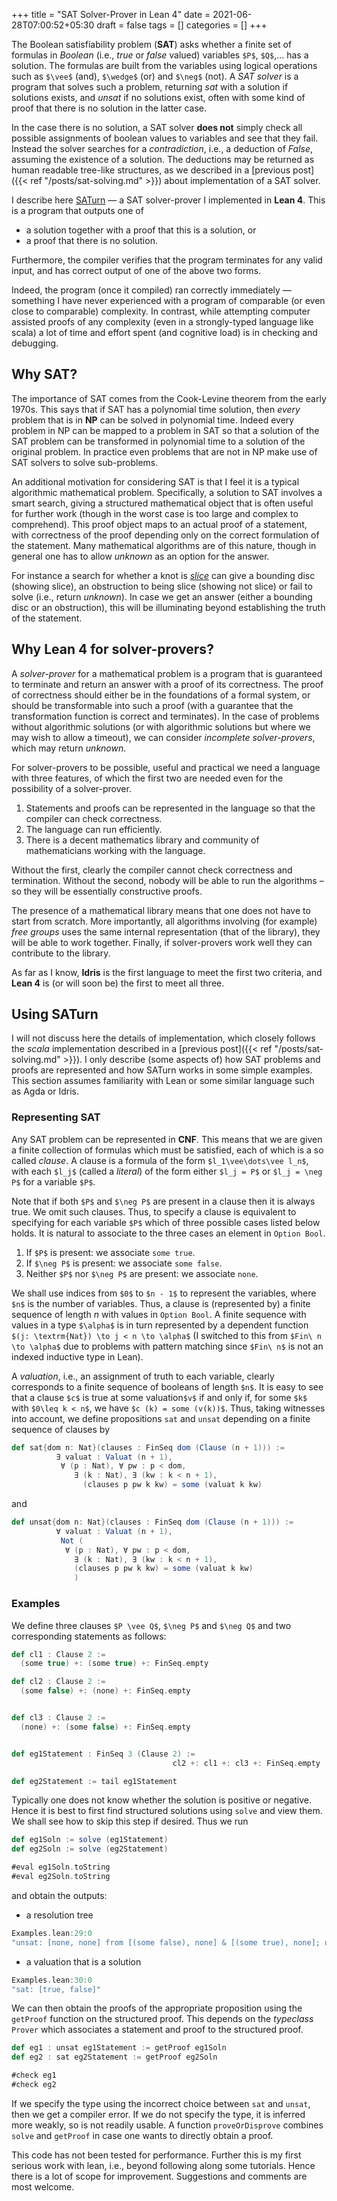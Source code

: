 +++
title = "SAT Solver-Prover in Lean 4"
date = 2021-06-28T07:00:52+05:30
draft = false
tags = []
categories = []
+++

The Boolean satisfiability problem (__SAT__) asks whether a finite set of formulas in _Boolean_ (i.e., _true_ or _false_ valued) variables `$P$`, `$Q$`,... has a solution. The formulas are built from the variables using logical operations such as `$\vee$` (and), `$\wedge$` (or) and `$\neg$` (not). A _SAT solver_ is a program that solves such a problem, returning _sat_ with a solution if solutions exists, and _unsat_  if no solutions exist, often with some kind of proof that there is no solution in the latter case.

In the case there is no solution, a SAT solver __does not__ simply check all possible assignments of boolean values to variables and see that they fail. Instead the solver searches for a _contradiction_, i.e., a deduction of _False_, assuming the existence of a solution.
The deductions may be returned as human readable tree-like structures, as we described in a [previous post]({{< ref "/posts/sat-solving.md" >}}) about implementation of a SAT solver.

I describe here [SATurn](https://github.com/siddhartha-gadgil/Saturn/) &mdash; a SAT solver-prover I implemented in __Lean 4__. This is a program that outputs one of

- a solution together with a proof that this is a solution, or
- a proof that there is no solution.

Furthermore, the compiler verifies that the program terminates for any valid input, and has correct output of one of the above two forms.

Indeed, the program (once it compiled) ran correctly immediately &mdash; something I have never experienced with a program of comparable (or even close to comparable) complexity.
In contrast, while attempting computer assisted proofs of any complexity (even in a strongly-typed language like scala) a lot of time and effort spent (and  cognitive load) is in checking and debugging.

## Why SAT?

The importance of SAT comes from  the Cook-Levine theorem from the early 1970s. This says that if SAT has a polynomial time solution, then _every_ problem that is in __NP__ can be solved in polynomial time. Indeed every problem in NP can be mapped to a problem in SAT so that a solution of the SAT problem can be transformed in polynomial time to a solution of the original problem. In practice even problems that are not in NP make use of SAT solvers to solve sub-problems.

An additional motivation for considering SAT is that I feel it is a typical algorithmic mathematical problem. Specifically, a solution to SAT involves a smart search, giving a structured mathematical object that is often useful for further work (though in the worst case is too large and complex to comprehend). This proof object maps to an actual proof of a statement, with correctness of the proof depending only on the correct formulation of the statement. Many mathematical algorithms are of this nature, though in general one has to allow _unknown_ as an option for the answer.

For instance a search for whether a knot is [_slice_](https://en.wikipedia.org/wiki/Slice_knot)  can give a bounding disc (showing slice), an obstruction to being slice (showing not slice) or fail to solve (i.e., return _unknown_). In case we get an answer (either a bounding disc or an obstruction), this will be illuminating beyond establishing the truth of the statement.

## Why __Lean 4__ for solver-provers?

A _solver-prover_ for a mathematical problem is a program that is guaranteed to terminate and return an answer with a proof of its correctness. The proof of correctness should either be in the foundations of a formal system, or should be transformable into such a proof (with a guarantee that the transformation function is correct and terminates). In the case of problems without algorithmic solutions (or with algorithmic solutions but where we may wish to allow a timeout), we can consider _incomplete solver-provers_, which may return _unknown_.

For solver-provers to be possible, useful and practical we need a language with three features, of which the first two are needed even for the possibility of a solver-prover.

1. Statements and proofs can be represented in the language so that the compiler can check correctness.
2. The language can run efficiently.
3. There is a decent mathematics library and community of mathematicians working with the language.

Without the first, clearly the compiler cannot check correctness and termination. Without the second, nobody will be able to run the algorithms &ndash; so they will be essentially constructive proofs.

The presence of a mathematical library means that one does not have to start from scratch. More importantly, all algorithms involving (for example) _free groups_ uses the same internal representation (that of the library), they will be able to work together. Finally, if solver-provers work well they can contribute to the library.

As far as I know, __Idris__ is the first language to meet the first two criteria, and __Lean 4__ is (or will soon be) the first to meet all three.

## Using SATurn

I will not discuss here the details of implementation, which closely follows the _scala_ implementation described in a [previous post]({{< ref "/posts/sat-solving.md" >}}). I only describe (some aspects of) how SAT problems and proofs are represented and how SATurn works in some simple examples. This section assumes familiarity with Lean or some similar language such as Agda or Idris.

### Representing SAT

Any SAT problem can be represented in __CNF__. This means that we are given a finite collection of formulas which must be satisfied, each of which is a so called _clause_. A clause is a formula of the form `$l_1\vee\dots\vee l_n$`, with each `$l_j$` (called a _literal_) of the form either `$l_j = P$` or `$l_j = \neg P$` for a variable `$P$`. 

Note that if both `$P$` and `$\neg P$` are present in a clause then it is always true. We omit such clauses. Thus, to specify a clause is equivalent to specifying for each variable `$P$` which of three possible cases listed below holds. It is natural to associate to the three cases an element in `Option Bool`.

1. If `$P$` is present: we associate `some true`.
2. If `$\neg P$` is present: we associate `some false`.
3. Neither `$P$` nor `$\neg P$` are present: we associate `none`.

We shall use indices from `$0$` to `$n - 1$` to represent the variables, where `$n$` is the number of variables. Thus, a clause is (represented by) a finite sequence of length $n$ with values in `Option Bool`. A finite sequence with values in a type `$\alpha$` is in turn represented by a dependent function 
`$(j: \textrm{Nat}) \to j < n \to \alpha$` (I switched to this from `$Fin\ n \to \alpha$` due to problems with pattern matching since `$Fin\ n$` is not an indexed inductive type in Lean).

A _valuation_, i.e., an assignment of truth to each variable, clearly corresponds to a finite sequence of booleans of length `$n$`. It is easy to see that a clause `$c$` is true at some valuation`$v$` if and only if, for some `$k$` with `$0\leq k < n$`, we have `$c (k) = some (v(k))$`. Thus, taking witnesses into account, we define propositions `sat` and `unsat` depending on a finite sequence of clauses by

```scala
def sat{dom n: Nat}(clauses : FinSeq dom (Clause (n + 1))) :=
          ∃ valuat : Valuat (n + 1),  
           ∀ (p : Nat), ∀ pw : p < dom, 
              ∃ (k : Nat), ∃ (kw : k < n + 1), 
                (clauses p pw k kw) = some (valuat k kw)
```

and

```scala
def unsat{dom n: Nat}(clauses : FinSeq dom (Clause (n + 1))) :=
          ∀ valuat : Valuat (n + 1),  
           Not (
            ∀ (p : Nat), ∀ pw : p < dom,   
              ∃ (k : Nat), ∃ (kw : k < n + 1), 
              (clauses p pw k kw) = some (valuat k kw)
              )
```

### Examples

We define three clauses `$P \vee Q$`, `$\neg P$` and `$\neg Q$` and two corresponding statements as follows:

```scala
def cl1 : Clause 2 :=   
  (some true) +: (some true) +: FinSeq.empty

def cl2 : Clause 2 := 
  (some false) +: (none) +: FinSeq.empty


def cl3 : Clause 2 := 
  (none) +: (some false) +: FinSeq.empty


def eg1Statement : FinSeq 3 (Clause 2) := 
                                    cl2 +: cl1 +: cl3 +: FinSeq.empty

def eg2Statement := tail eg1Statement
```

Typically one does not know whether the solution is positive or negative. Hence it is best to first find structured solutions using `solve` and view them. We shall see how to skip this step if desired. Thus we run 

```scala
def eg1Soln := solve (eg1Statement)
def eg2Soln := solve (eg2Statement)

#eval eg1Soln.toString
#eval eg2Soln.toString
```

and obtain the outputs: 

- a resolution tree

```scala
Examples.lean:29:0
"unsat: [none, none] from [(some false), none] & [(some true), none]; using: {[(some false), none]} and {[(some true), none] from [none, (some false)] & [(some true), (some true)]; using: {[none, (some false)]} and {[(some true), (some true)]}}"
```

- a valuation that is a solution

```scala
Examples.lean:30:0
"sat: [true, false]"
```

We can then obtain the proofs of the appropriate proposition using the `getProof` function on the structured proof. This depends on the _typeclass_ `Prover` which associates a statement and proof to the structured proof.

```scala
def eg1 : unsat eg1Statement := getProof eg1Soln 
def eg2 : sat eg2Statement := getProof eg2Soln 

#check eg1
#check eg2
```

If we specify the type using the incorrect choice between `sat` and `unsat`, then we get a compiler error. If we do not specify the type, it is inferred more weakly, so is not
readily usable. A function `proveOrDisprove` combines `solve` and `getProof` in case one wants to directly obtain a proof.

This code has not been tested for performance. Further this is my first serious work with lean, i.e., beyond following along some tutorials. Hence there is a lot of scope for improvement. Suggestions and comments are most welcome.
